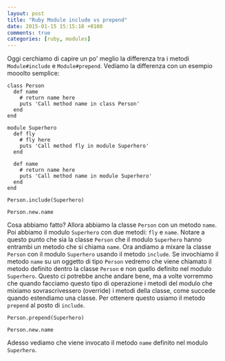 ```yaml
---
layout: post
title: "Ruby Module include vs prepend"
date: 2015-01-15 15:15:18 +0100
comments: true
categories: [ruby, modules]
---
```


Oggi cerchiamo di capire un po' meglio la differenza tra i metodi `Module#include` e `Module#prepend`.
Vediamo la differenza con un esempio mooolto semplice:

```
class Person
  def name
    # return name here
    puts 'Call method name in class Person'
  end
end

module Superhero
  def fly
    # fly here
    puts 'Call method fly in module Superhero'
  end

  def name
    # return name here
    puts 'Call method name in module Superhero'
  end
end

Person.include(Superhero)

Person.new.name
```

Cosa abbiamo fatto? Allora abbiamo la classe `Person` con un metodo `name`. Poi
abbiamo il modulo `Superhero` con due metodi: `fly` e `name`. Notare a questo
punto che sia la classe `Person` che il modulo `Superhero` hanno entrambi un
metodo che si chiama `name`. Ora andiamo a mixare la classe `Person` con il
modulo `Superhero` usando il metodo `include`. Se invochiamo il metodo `name` su
un oggetto di tipo `Person` vedremo che viene chiamato il metodo definito dentro
la classe `Person` e non quello definito nel modulo `Superhero`.   Questo ci
potrebbe anche andare bene, ma a volte vorremmo che quando facciamo questo tipo
di operazione i metodi del modulo che mixiamo sovrascrivessero (override) i
metodi della classe, come succede quando estendiamo una classe. Per ottenere
questo usiamo il metodo `prepend` al posto di `include`. 
```
Person.prepend(Superhero)

Person.new.name
```
Adesso vediamo che viene invocato il metodo `name` definito nel modulo `Superhero`.
